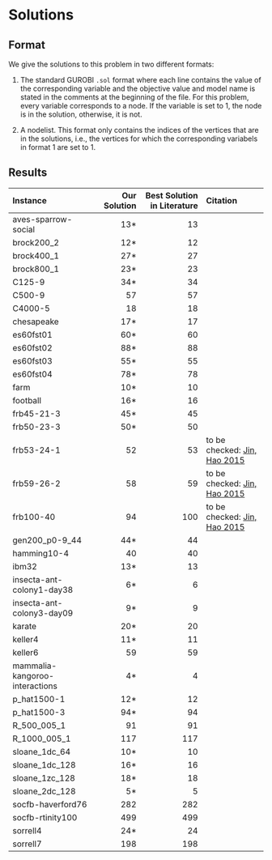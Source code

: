 # Solutions

## Format

We give the solutions to this problem in two different formats:

1. The standard GUROBI `.sol` format where each line contains the value of the corresponding variable and the objective value and model name is stated in the comments at the beginning of the file.
   For this problem, every variable corresponds to a node.
   If the variable is set to $1$, the node is in the solution, otherwise, it is not.

2. A nodelist.
   This format only contains the indices of the vertices that are in the solutions, i.e., the vertices for which the corresponding variabels in format 1 are set to $1$.

## Results

| Instance                       | Our Solution | Best Solution in Literature | Citation                                                                                                  |
| :----------------------------- | -----------: | --------------------------: | :-------------------------------------------------------------------------------------------------------- |
| aves-sparrow-social            |         13\* |                          13 |
| brock200_2                     |         12\* |                          12 |                                                                                                           |
| brock400_1                     |         27\* |                          27 |                                                                                                           |
| brock800_1                     |         23\* |                          23 |                                                                                                           |
| C125-9                         |         34\* |                          34 |                                                                                                           |
| C500-9                         |           57 |                          57 |                                                                                                           |
| C4000-5                        |           18 |                          18 |                                                                                                           |
| chesapeake                     |         17\* |                          17 |                                                                                                           |
| es60fst01                      |         60\* |                          60 |                                                                                                           |
| es60fst02                      |         88\* |                          88 |                                                                                                           |
| es60fst03                      |         55\* |                          55 |                                                                                                           |
| es60fst04                      |         78\* |                          78 |                                                                                                           |
| farm                           |         10\* |                          10 |                                                                                                           |
| football                       |         16\* |                          16 |                                                                                                           |
| frb45-21-3                     |         45\* |                          45 |                                                                                                           |
| frb50-23-3                     |         50\* |                          50 |                                                                                                           |
| frb53-24-1                     |           52 |                          53 | to be checked: [Jin, Hao 2015](https://www.sciencedirect.com/science/article/pii/S0952197614002061#s0055) |
| frb59-26-2                     |           58 |                          59 | to be checked: [Jin, Hao 2015](https://www.sciencedirect.com/science/article/pii/S0952197614002061#s0055) |
| frb100-40                      |           94 |                         100 | to be checked: [Jin, Hao 2015](https://www.sciencedirect.com/science/article/pii/S0952197614002061#s0055) |
| gen200_p0-9_44                 |         44\* |                          44 |                                                                                                           |
| hamming10-4                    |           40 |                          40 |                                                                                                           |
| ibm32                          |         13\* |                          13 |                                                                                                           |
| insecta-ant-colony1-day38      |          6\* |                           6 |                                                                                                           |
| insecta-ant-colony3-day09      |          9\* |                           9 |                                                                                                           |
| karate                         |         20\* |                          20 |                                                                                                           |
| keller4                        |         11\* |                          11 |                                                                                                           |
| keller6                        |           59 |                          59 |                                                                                                           |
| mammalia-kangoroo-interactions |          4\* |                           4 |                                                                                                           |
| p_hat1500-1                    |         12\* |                          12 |                                                                                                           |
| p_hat1500-3                    |         94\* |                          94 |                                                                                                           |
| R_500_005_1                    |           91 |                          91 |                                                                                                           |
| R_1000_005_1                   |          117 |                         117 |                                                                                                           |
| sloane_1dc_64                  |         10\* |                          10 |                                                                                                           |
| sloane_1dc_128                 |         16\* |                          16 |                                                                                                           |
| sloane_1zc_128                 |         18\* |                          18 |                                                                                                           |
| sloane_2dc_128                 |          5\* |                           5 |                                                                                                           |
| socfb-haverford76              |          282 |                         282 |                                                                                                           |
| socfb-rtinity100               |          499 |                         499 |                                                                                                           |
| sorrell4                       |         24\* |                          24 |                                                                                                           |
| sorrell7                       |          198 |                         198 |                                                                                                           |
